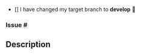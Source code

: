 <!-- Thanks so much for your time taking to contribute, your work is appreciated! ❤️ -->

<!-- Checked checkbox should look like this - [x] -->
<!-- If you are changing just the docs you can create PR directly to master -->
- [] I have changed my target branch to **develop** :facepunch: 

### Issue # <!-- Please refer issue number here, if exists -->

## Description

